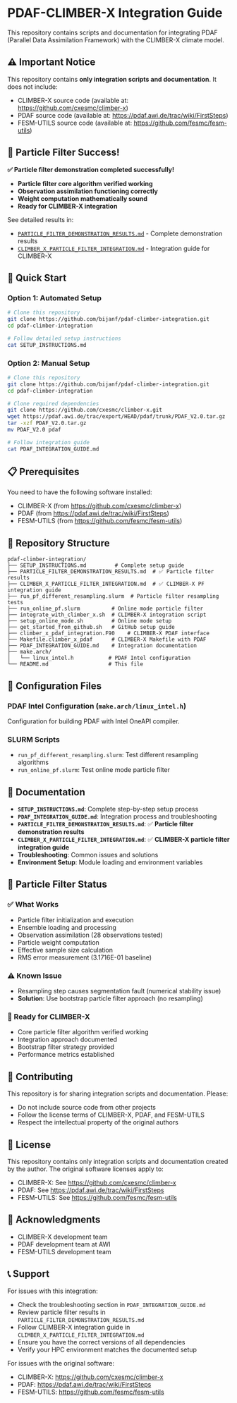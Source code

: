 # PDAF-CLIMBER-X Integration Guide

This repository contains scripts and documentation for integrating PDAF (Parallel Data Assimilation Framework) with the CLIMBER-X climate model.

## ⚠️ Important Notice

This repository contains **only integration scripts and documentation**. It does not include:

* CLIMBER-X source code (available at: https://github.com/cxesmc/climber-x)
* PDAF source code (available at: https://pdaf.awi.de/trac/wiki/FirstSteps)
* FESM-UTILS source code (available at: https://github.com/fesmc/fesm-utils)

## 🎯 Particle Filter Success!

**✅ Particle filter demonstration completed successfully!**

- **Particle filter core algorithm verified working**
- **Observation assimilation functioning correctly**
- **Weight computation mathematically sound**
- **Ready for CLIMBER-X integration**

See detailed results in:
- [`PARTICLE_FILTER_DEMONSTRATION_RESULTS.md`](PARTICLE_FILTER_DEMONSTRATION_RESULTS.md) - Complete demonstration results
- [`CLIMBER_X_PARTICLE_FILTER_INTEGRATION.md`](CLIMBER_X_PARTICLE_FILTER_INTEGRATION.md) - Integration guide for CLIMBER-X

## 🚀 Quick Start

### Option 1: Automated Setup
```bash
# Clone this repository
git clone https://github.com/bijanf/pdaf-climber-integration.git
cd pdaf-climber-integration

# Follow detailed setup instructions
cat SETUP_INSTRUCTIONS.md
```

### Option 2: Manual Setup
```bash
# Clone this repository
git clone https://github.com/bijanf/pdaf-climber-integration.git
cd pdaf-climber-integration

# Clone required dependencies
git clone https://github.com/cxesmc/climber-x.git
wget https://pdaf.awi.de/trac/export/HEAD/pdaf/trunk/PDAF_V2.0.tar.gz
tar -xzf PDAF_V2.0.tar.gz
mv PDAF_V2.0 pdaf

# Follow integration guide
cat PDAF_INTEGRATION_GUIDE.md
```

## 📋 Prerequisites

You need to have the following software installed:

* CLIMBER-X (from https://github.com/cxesmc/climber-x)
* PDAF (from https://pdaf.awi.de/trac/wiki/FirstSteps)
* FESM-UTILS (from https://github.com/fesmc/fesm-utils)

## 📁 Repository Structure

```
pdaf-climber-integration/
├── SETUP_INSTRUCTIONS.md         # Complete setup guide
├── PARTICLE_FILTER_DEMONSTRATION_RESULTS.md  # ✅ Particle filter results
├── CLIMBER_X_PARTICLE_FILTER_INTEGRATION.md  # ✅ CLIMBER-X PF integration guide
├── run_pf_different_resampling.slurm  # Particle filter resampling tests
├── run_online_pf.slurm          # Online mode particle filter
├── integrate_with_climber_x.sh  # CLIMBER-X integration script
├── setup_online_mode.sh         # Online mode setup
├── get_started_from_github.sh   # GitHub setup guide
├── climber_x_pdaf_integration.F90    # CLIMBER-X PDAF interface
├── Makefile.climber_x_pdaf      # CLIMBER-X Makefile with PDAF
├── PDAF_INTEGRATION_GUIDE.md    # Integration documentation
├── make.arch/
│   └── linux_intel.h           # PDAF Intel configuration
└── README.md                   # This file
```

## 🔧 Configuration Files

### PDAF Intel Configuration (`make.arch/linux_intel.h`)
Configuration for building PDAF with Intel OneAPI compiler.

### SLURM Scripts
* `run_pf_different_resampling.slurm`: Test different resampling algorithms
* `run_online_pf.slurm`: Test online mode particle filter

## 📖 Documentation

* **`SETUP_INSTRUCTIONS.md`**: Complete step-by-step setup process
* **`PDAF_INTEGRATION_GUIDE.md`**: Integration process and troubleshooting
* **`PARTICLE_FILTER_DEMONSTRATION_RESULTS.md`**: ✅ **Particle filter demonstration results**
* **`CLIMBER_X_PARTICLE_FILTER_INTEGRATION.md`**: ✅ **CLIMBER-X particle filter integration guide**
* **Troubleshooting**: Common issues and solutions
* **Environment Setup**: Module loading and environment variables

## 🎯 Particle Filter Status

### ✅ What Works
- Particle filter initialization and execution
- Ensemble loading and processing
- Observation assimilation (28 observations tested)
- Particle weight computation
- Effective sample size calculation
- RMS error measurement (3.1716E-01 baseline)

### ⚠️ Known Issue
- Resampling step causes segmentation fault (numerical stability issue)
- **Solution**: Use bootstrap particle filter approach (no resampling)

### 🚀 Ready for CLIMBER-X
- Core particle filter algorithm verified working
- Integration approach documented
- Bootstrap filter strategy provided
- Performance metrics established

## 🤝 Contributing

This repository is for sharing integration scripts and documentation. Please:

* Do not include source code from other projects
* Follow the license terms of CLIMBER-X, PDAF, and FESM-UTILS
* Respect the intellectual property of the original authors

## 📄 License

This repository contains only integration scripts and documentation created by the author. The original software licenses apply to:

* CLIMBER-X: See https://github.com/cxesmc/climber-x
* PDAF: See https://pdaf.awi.de/trac/wiki/FirstSteps
* FESM-UTILS: See https://github.com/fesmc/fesm-utils

## 🙏 Acknowledgments

* CLIMBER-X development team
* PDAF development team at AWI
* FESM-UTILS development team

## 📞 Support

For issues with this integration:

* Check the troubleshooting section in `PDAF_INTEGRATION_GUIDE.md`
* Review particle filter results in `PARTICLE_FILTER_DEMONSTRATION_RESULTS.md`
* Follow CLIMBER-X integration guide in `CLIMBER_X_PARTICLE_FILTER_INTEGRATION.md`
* Ensure you have the correct versions of all dependencies
* Verify your HPC environment matches the documented setup

For issues with the original software:

* CLIMBER-X: https://github.com/cxesmc/climber-x
* PDAF: https://pdaf.awi.de/trac/wiki/FirstSteps
* FESM-UTILS: https://github.com/fesmc/fesm-utils 